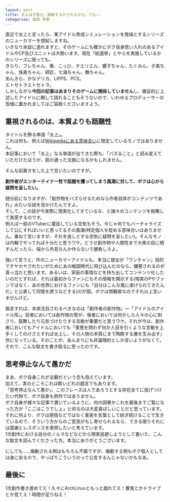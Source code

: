 ```yaml
---
layout: post
title: 炎上は才能だ。煽動するかされるかだ。でも――
categories: 雑談 考察
---
```


直近で炎上と言ったら、某アイドル育成シミュレーションを発端とするシリーズのニューカマーを想起しますね。  
いきなり余談に逸れますと、そのゲームにも確かにボク自身思い入れのあるアイドルやCP及びユニットは大勢います。現在「総選挙」とやらを実施しているかのシリーズに限っても。  
きらり、フレちゃん、奏、こっひ、チエリエル、響子ちゃん、たくみん、夕美ちゃん、珠美ちゃん、師匠、七海ちゃん、舞ちゃん。  
あんきら、かなデリカ、LiPPS、PCS。  
エトセトラエトセトラ。  
しかしながら**今回の記事はあまりそのゲームに関係していません**し、趣旨的に上述したアイドルに関して語れることもそうないので、いわゆるプロデューサーの皆様に置かれましてはご容赦くださいますよう。  

## 重視されるのは、本質よりも話題性

タイトルを飾る単語「炎上」。  
これは何も、例えば[Wikipediaにある意味合い](https://ja.wikipedia.org/wiki/%e7%82%8e%e4%b8%8a_%28%e3%83%8d%e3%83%83%e3%83%88%e7%94%a8%e8%aa%9e%29)に限定しているモノではありません。  
本記事において「炎上」なる単語が出てきた際も、「バズること」と読み変えていただけたほうが、筋の通った文脈になるかもしれません。  

そんな前置きをした上で言いたいのですが。

**創作者がエンターテイナー性で話題を攫ってしまう風潮に対して、ボクは心から疑問を呈したい。**

随分前になりますが、「創作物をバズらせるためなら作者自体がコンテンツであれ」みたいな談を見かけたんですよ。  
そして、この談が今実際に現実化してきているな、と諸々のコンテンツを俯瞰して実感するのです。  
例えば一部のVTuberに蔓延している空気もそう。今じゃ何でもバーチャライズして公にすればいいと思ってるその風潮(特定個人を貶める意味合いはありません。重ねて言いますが、それを良しとする空気に疑問を呈したい)。そんなモノは内輪でやってれば十分だと思うワケ。どうせ創作物や人間性まで大衆の目に晒すんだったら、端から外見なんか作らないで勝負しろよ。  

強いて言うと、件のニューカマーアイドルも、本当に彼女が「ワンチャン」目的でチヤホヤされたいがためにあの戦国時代に飛び込んだのなら、嫌悪されるのが真っ当だと思います。あるいは、家庭の事情などを持ち出してコンテンツ化したいのだとすれば、それは最初からファンにもその情報を開示する(現実のPやファンではなく、あの世界におけるファンにも「自分はこんな風に虐げられてきたんだ」と公表して同情を誘うなどする)のが筋。ボクは傍観者なのでそれ以上言いませんけど。  

換言すれば、本来注目されるべきなのは「創作者の創作物」―「アイドルのアイドル性」。前者においては創作物の質が、後者においては何かしら人々の心に刺さり、鼓舞したり元気づけたりする言動が重要だと思うワケ。それが今は、創作者においてもアイドルにおいても「善悪を問わず何か人目を引くような言動を上手くしてのけさえすれば炎上し、その人物の本質にまで陶酔する層を生み出す」世になっている。そのことが、あんまりにも非論理的としか言いようがなくて。  
それで、こんな駄文を書き殴るに至ったのです。

## 思考停止なんて愚かだ

まあ、ボク自身これが主観だという念も抱えています。  
加えて、実のところこれは酔いどれの戯言でもあります。  
「思考停止なんて愚か」、このフレーズは人であろうとする存在全てに投げつけたい代物で、ボク自身も例外ではありません。  
ボク自身が様々な記事で書いているように、何の因果かこれを最後までご覧になった方が「ここはこうでしょ」と仰るのは大変喜ばしいことだと思っています。  
それに何より、ボクは感情などではなく事実を言葉として紡ぎ続けることで生きているので、そういう方からのご意見がもし寄せられるなら、できる限りそれには感謝とレスポンスを表明したいと考えています。  
1次創作における自分のノルマなどなどから現実逃避しようとして書いた、こんな駄文を読んでくださった方。本当にありがとうございます。

にしても……煽動される側はもちろん不服ですが、煽動する側もボク個人としては身に余るので、やっぱりこういうのって公言するんじゃないかもなあ。

## 最後に

1次創作書き進めてえ！久々にArchLinuxともっと戯れてえ！響鬼とかドライブとか見てえ！時間が足りねえ！
